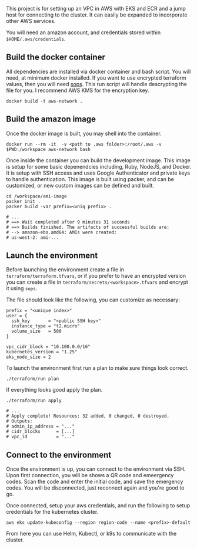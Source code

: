 
This project is for setting up an VPC in AWS with EKS and ECR and a jump host for connecting to the cluster. It can easily be expanded to incorporate other AWS services.

You will need an amazon account, and credentials stored within `$HOME/.aws/credentials`.

## Build the docker container

All dependencies are installed via docker container and bash script. You will need, at minimum docker installed. If you want to use encrypted terraform values, then you will need [sops](https://github.com/getsops/sops). This run script will handle descrypting the file for you. I recommend AWS KMS for the encryption key.

```shell
docker build -t aws-network .
```

## Build the amazon image

Once the docker image is built, you may shell into the container.

```shell
docker run --rm -it  -v <path to .aws folder>:/root/.aws -v $PWD:/workspace aws-network bash
```

Once inside the container you can build the development image. This image is setup for some basic depenendcies including, Ruby, NodeJS, and Docker. It is setup with SSH access and uses Google Authenticator and private keys to handle authentication. This image is built using packer, and can be customized, or new custom images can be defined and built.

```shell
cd /workspace/ami-image
packer init .
packer build -var prefix=<uniq prefix> .

# ...
# ==> Wait completed after 9 minutes 31 seconds
# ==> Builds finished. The artifacts of successful builds are:
# --> amazon-ebs.amd64: AMIs were created:
# us-west-2: ami-...
```

## Launch the environment

Before launching the environment create a file in `terraform/terraform.tfvars`, or if you prefer to have an encrypted version you can create a file in `terraform/secrets/<workspace>.tfvars` and encrypt it using `sops`.

The file should look like the following, you can customize as necessary:

```hcl
prefix = "<unique index>"
user = {
  ssh_key       = "<public SSH key>"
  instance_type = "t2.micro"
  volume_size   = 500
}

vpc_cidr_block = "10.100.0.0/16"
kubernetes_version = "1.25"
eks_node_size = 2
```

To launch the environment first run a plan to make sure things look correct.

```shell
./terraform/run plan
```

If everything looks good apply the plan.

```shell
./terraform/run apply

# ...
# Apply complete! Resources: 32 added, 0 changed, 0 destroyed.
# Outputs:
# admin_ip_address = "..."
# cidr_blocks      = [...]
# vpc_id           = "..."
```

## Connect to the environment

Once the environment is up, you can connect to the environment via SSH. Upon first connection, you will be shows a QR code and emeergency codes. Scan the code and enter the initial code, and save the emergency codes. You will be disconnected, just reconnect again and you're good to go.

Once connected, setup your aws credentials, and run the following to setup credentials for the kubernetes cluster.

```shell
aws eks update-kubeconfig --region region-code --name <prefix>-default
```

From here you can use Helm, Kubectl, or k9s to communicate with the cluster.

